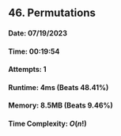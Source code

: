 ## 46. Permutations

#### Date: 07/19/2023

#### Time: 00:19:54

#### Attempts: 1

#### Runtime: 4ms (Beats 48.41%)

#### Memory: 8.5MB (Beats 9.46%)

#### Time Complexity: $O(n!)$